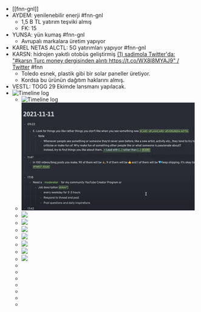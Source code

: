 - [[fnn-gnl]]
- AYDEM: yenilenebilir enerji #fnn-gnl
	- 1,5 B TL yatırım teşviki almış
	- FK: 15
- YUNSA: yün kumaş #fnn-gnl
	- Avrupalı markalara üretim yapıyor
- KAREL NETAS ALCTL: 5G yatırımları yapıyor #fnn-gnl
- KARSN: hidrojen yakıtlı otobüs geliştirmiş [(1) sadimola Twitter'da: "#karsn Turc money dergisinden alıntı https://t.co/WX8I8MYAJ9" / Twitter](https://twitter.com/sadimola/status/1583940824043491328) #fnn
	- Toledo esnek, plastik gibi bir solar paneller üretiyor.
	- Kordsa bu ürünün dağıtım haklarını almış.
- VESTL: TOGG 29 Ekimde lansmanı yapılacak.
- ![Timeline log](../../../img/scs20221023_175802.png)
	- ![Timeline log](../img/scs20221023_175802.png)
	- ![Timeline](img/scs20221023_175802.png)
	- ![](/Users/mertnuhoglu/projects/study/img/scs20221023_175802.png)
	- ![](./scs20221023_175802.png)
	- ![](scs20221023_175802.png)
	- ![](./assets/scs20221023_175802.png)
	- ![](./../img/)
	- ![](./../img/scs20221023_175802.png)
	- ![](./assets/scs20221023_175802.png)
	-
	-
	-
	-
	-
	-
	-